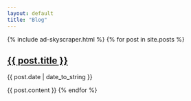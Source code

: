 ```yaml
---
layout: default
title: "Blog"
---
```


{% include ad-skyscraper.html %}
{% for post in site.posts %}

<h2><a href='{{ post.url}}'>{{ post.title }}</a></h2>
<p class="meta">{{ post.date | date_to_string }}</p>
{{ post.content }}
{% endfor %}

